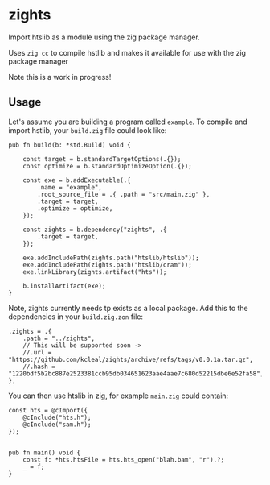 zights
======

Import htslib as a module using the zig package manager.
 
Uses `zig cc` to compile hstlib and makes it available for use with the zig package manager

Note this is a work in progress!

Usage
-----

Let's assume you are building a program called `example`.
To compile and import hstlib, your `build.zig` file could look like:

```zig
pub fn build(b: *std.Build) void {

    const target = b.standardTargetOptions(.{});
    const optimize = b.standardOptimizeOption(.{});

    const exe = b.addExecutable(.{
        .name = "example",
        .root_source_file = .{ .path = "src/main.zig" },
        .target = target,
        .optimize = optimize,
    });

    const zights = b.dependency("zights", .{
        .target = target,
    });

    exe.addIncludePath(zights.path("htslib/htslib"));
    exe.addIncludePath(zights.path("htslib/cram"));
    exe.linkLibrary(zights.artifact("hts"));

    b.installArtifact(exe);
}
```
Note, zights currently needs tp exists as a local package.
Add this to the dependencies in your `build.zig.zon` file:

```zig
.zights = .{
    .path = "../zights",
    // This will be supported soon ->
    //.url = "https://github.com/kcleal/zights/archive/refs/tags/v0.0.1a.tar.gz",
    //.hash = "1220bdf5b2bc887e2523381ccb95db034651623aae4aae7c680d52215dbe6e52fa58",
},
```


You can then use htslib in zig, for example `main.zig` could contain:

```zig
const hts = @cImport({
    @cInclude("hts.h");
    @cInclude("sam.h");
});


pub fn main() void {
    const f: *hts.htsFile = hts.hts_open("blah.bam", "r").?;
    _ = f;
}
```

